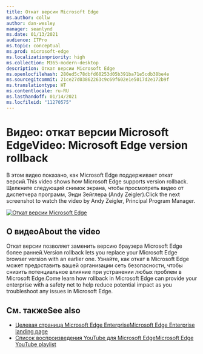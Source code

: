 ```yaml
---
title: Откат версии Microsoft Edge
ms.author: collw
author: dan-wesley
manager: seanlynd
ms.date: 01/13/2021
audience: ITPro
ms.topic: conceptual
ms.prod: microsoft-edge
ms.localizationpriority: high
ms.collection: M365-modern-desktop
description: Откат версии Microsoft Edge
ms.openlocfilehash: 280ed5c78dbfd60253d05b391ba71e5cdb38be4e
ms.sourcegitcommit: 21ce27d03862263c9c69f602e1e5017d2e172b9f
ms.translationtype: HT
ms.contentlocale: ru-RU
ms.lasthandoff: 01/14/2021
ms.locfileid: "11270575"
---
```

# <span data-ttu-id="27932-103">Видео: откат версии Microsoft Edge</span><span class="sxs-lookup"><span data-stu-id="27932-103">Video: Microsoft Edge version rollback</span></span>

<span data-ttu-id="27932-104">В этом видео показано, как Microsoft Edge поддерживает откат версий.</span><span class="sxs-lookup"><span data-stu-id="27932-104">This video shows how Microsoft Edge supports version rollback.</span></span> <span data-ttu-id="27932-105">Щелкните следующий снимок экрана, чтобы просмотреть видео от диспетчера программ, Энди Зейглера (Andy Zeigler).</span><span class="sxs-lookup"><span data-stu-id="27932-105">Click the next screenshot to watch the video by Andy Zeigler, Principal Program Manager.</span></span>

[![Откат версии Microsoft Edge](media/microsoft-edge-video-version-rollback/0.png)](http://www.youtube.com/watch?v=pXhXHvKUa_c "Microsoft Edge version rollback")

## <span data-ttu-id="27932-107">О видео</span><span class="sxs-lookup"><span data-stu-id="27932-107">About the video</span></span>

<span data-ttu-id="27932-108">Откат версии позволяет заменить версию браузера Microsoft Edge более ранней.</span><span class="sxs-lookup"><span data-stu-id="27932-108">Version rollback lets you replace your Microsoft Edge browser version with an earlier one.</span></span> <span data-ttu-id="27932-109">Узнайте, как откат в Microsoft Edge может предоставить вашей организации сеть безопасности, чтобы снизить потенциальное влияние при устранении любых проблем в Microsoft Edge.</span><span class="sxs-lookup"><span data-stu-id="27932-109">Come learn how rollback in Microsoft Edge can provide your enterprise with a safety net to help reduce potential impact as you troubleshoot any issues in Microsoft Edge.</span></span>

## <span data-ttu-id="27932-110">См. также</span><span class="sxs-lookup"><span data-stu-id="27932-110">See also</span></span>

- [<span data-ttu-id="27932-111">Целевая страница Microsoft Edge Enterprise</span><span class="sxs-lookup"><span data-stu-id="27932-111">Microsoft Edge Enterprise landing page</span></span>](https://aka.ms/EdgeEnterprise)
- [<span data-ttu-id="27932-112">Список воспроизведения YouTube для Microsoft Edge</span><span class="sxs-lookup"><span data-stu-id="27932-112">Microsoft Edge YouTube playlist</span></span>](https://www.youtube.com/playlist?list=PLXtHYVsvn_b-uXh1tMeYpT-0iD8tD3tFy)
